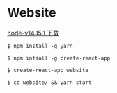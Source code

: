# Website

[node-v14.15.1 下载](https://nodejs.org/dist/v14.15.1/node-v14.15.1.pkg)

```shell
$ npm install -g yarn
```

```shell
$ npm intsall -g create-react-app
```

```shell
$ create-react-app website
```

```shell
$ cd website/ && yarn start
```